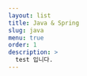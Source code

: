 ```yaml
---
layout: list
title: Java & Spring 
slug: java
menu: true
order: 1
description: >
  test 입니다.
---
```

